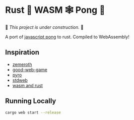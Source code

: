 # Rust 🦀 WASM 🕸 Pong 🏓

🚧 _This project is under construction._ 🚧

A port of [javascript pong](https://codeincomplete.com/games/pong/) to rust.  Compiled to WebAssembly!

## Inspiration

- [zemeroth](https://ozkriff.itch.io/zemeroth)
- [good-web-game](https://github.com/not-fl3/good-web-game)
- [pyro](https://github.com/MaikKlein/pyro)
- [stdweb](https://github.com/koute/stdweb)
- [wasm and rust](https://github.com/raphamorim/wasm-and-rust)

## Running Locally

```sh
cargo web start --release
```
